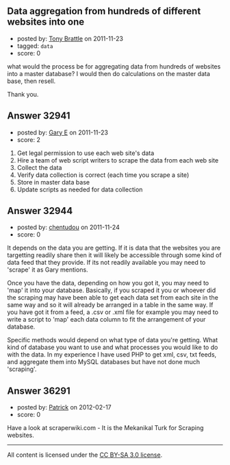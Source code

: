 ## Data aggregation from hundreds of different websites into one

- posted by: [Tony Brattle](https://stackexchange.com/users/-1/14617-tony-brattle) on 2011-11-23
- tagged: `data`
- score: 0

what would the process be for aggregating data from hundreds of websites into a master database? I would then do calculations on the master data base,  then resell.

Thank you. 


## Answer 32941

- posted by: [Gary E](https://stackexchange.com/users/-1/2587-gary-e) on 2011-11-23
- score: 2

 1. Get legal permission to use each web site's data
 2. Hire a team of web script writers to scrape the data from each web site
 3. Collect the data
 4. Verify data collection is correct (each time you scrape a site)
 5. Store in master data base
 6. Update scripts as needed for data collection



## Answer 32944

- posted by: [chentudou](https://stackexchange.com/users/-1/5346-chentudou) on 2011-11-24
- score: 0

It depends on the data you are getting. If it is data that the websites you are targetting readily share then it will likely be accessible through some kind of data feed that they provide. If its not readily available you may need to 'scrape' it as Gary mentions.

Once you have the data, depending on how you got it, you may need to 'map' it into your database. Basically, if you scraped it you or whoever did the scraping may have been able to get each data set from each site in the same way and so it will already be arranged in a table in the same way. If you have got it from a feed, a .csv or .xml file for example you may need to write a script to 'map' each data column to fit the arrangement of your database.

Specific methods would depend on what type of data you're getting. What kind of database you want to use and what processes you would like to do with the data. In my experience I have used PHP to get xml, csv, txt feeds, and aggregate them into MySQL databases but have not done much 'scraping'.




## Answer 36291

- posted by: [Patrick](https://stackexchange.com/users/-1/15596-patrick) on 2012-02-17
- score: 0

Have a look at scraperwiki.com - It is the Mekanikal Turk for Scraping websites.



---

All content is licensed under the [CC BY-SA 3.0 license](https://creativecommons.org/licenses/by-sa/3.0/).
